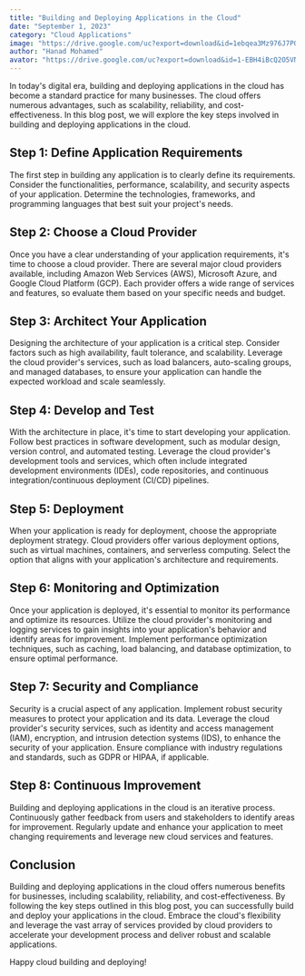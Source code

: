 ```yaml
---
title: "Building and Deploying Applications in the Cloud"
date: "September 1, 2023"
category: "Cloud Applications"
image: "https://drive.google.com/uc?export=download&id=1ebqea3Mz976J7PQZaYtRGRvdyYbrlGiK"
author: "Hanad Mohamed"
avator: "https://drive.google.com/uc?export=download&id=1-EBH4iBcQ2O5VNKqdRCUR0crn15NiamD"
---
```


In today's digital era, building and deploying applications in the cloud has become a standard practice for many businesses. The cloud offers numerous advantages, such as scalability, reliability, and cost-effectiveness. In this blog post, we will explore the key steps involved in building and deploying applications in the cloud.

## Step 1: Define Application Requirements

The first step in building any application is to clearly define its requirements. Consider the functionalities, performance, scalability, and security aspects of your application. Determine the technologies, frameworks, and programming languages that best suit your project's needs.

## Step 2: Choose a Cloud Provider

Once you have a clear understanding of your application requirements, it's time to choose a cloud provider. There are several major cloud providers available, including Amazon Web Services (AWS), Microsoft Azure, and Google Cloud Platform (GCP). Each provider offers a wide range of services and features, so evaluate them based on your specific needs and budget.

## Step 3: Architect Your Application

Designing the architecture of your application is a critical step. Consider factors such as high availability, fault tolerance, and scalability. Leverage the cloud provider's services, such as load balancers, auto-scaling groups, and managed databases, to ensure your application can handle the expected workload and scale seamlessly.

## Step 4: Develop and Test

With the architecture in place, it's time to start developing your application. Follow best practices in software development, such as modular design, version control, and automated testing. Leverage the cloud provider's development tools and services, which often include integrated development environments (IDEs), code repositories, and continuous integration/continuous deployment (CI/CD) pipelines.

## Step 5: Deployment

When your application is ready for deployment, choose the appropriate deployment strategy. Cloud providers offer various deployment options, such as virtual machines, containers, and serverless computing. Select the option that aligns with your application's architecture and requirements.

## Step 6: Monitoring and Optimization

Once your application is deployed, it's essential to monitor its performance and optimize its resources. Utilize the cloud provider's monitoring and logging services to gain insights into your application's behavior and identify areas for improvement. Implement performance optimization techniques, such as caching, load balancing, and database optimization, to ensure optimal performance.

## Step 7: Security and Compliance

Security is a crucial aspect of any application. Implement robust security measures to protect your application and its data. Leverage the cloud provider's security services, such as identity and access management (IAM), encryption, and intrusion detection systems (IDS), to enhance the security of your application. Ensure compliance with industry regulations and standards, such as GDPR or HIPAA, if applicable.

## Step 8: Continuous Improvement

Building and deploying applications in the cloud is an iterative process. Continuously gather feedback from users and stakeholders to identify areas for improvement. Regularly update and enhance your application to meet changing requirements and leverage new cloud services and features.

## Conclusion

Building and deploying applications in the cloud offers numerous benefits for businesses, including scalability, reliability, and cost-effectiveness. By following the key steps outlined in this blog post, you can successfully build and deploy your applications in the cloud. Embrace the cloud's flexibility and leverage the vast array of services provided by cloud providers to accelerate your development process and deliver robust and scalable applications.

Happy cloud building and deploying!
